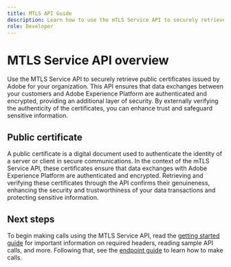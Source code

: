 ```yaml
---
title: MTLS API Guide
description: Learn how to use the mTLS Service API to securely retrieve and verify the public certificates issued by Adobe.
role: Developer
---
```

# MTLS Service API overview

Use the MTLS Service API to securely retrieve public certificates issued by Adobe for your organization. This API ensures that data exchanges between your customers and Adobe Experience Platform are authenticated and encrypted, providing an additional layer of security. By externally verifying the authenticity of the certificates, you can enhance trust and safeguard sensitive information.

## Public certificate

A public certificate is a digital document used to authenticate the identity of a server or client in secure communications. In the context of the mTLS Service API, these certificates ensure that data exchanges with Adobe Experience Platform are authenticated and encrypted. Retrieving and verifying these certificates through the API confirms their genuineness, enhancing the security and trustworthiness of your data transactions and protecting sensitive information.

## Next steps

To begin making calls using the MTLS Service API, read the [getting started guide](./getting-started.md) for important information on required headers, reading sample API calls, and more. Following that, see the [endpoint guide](./public-certificate-endpoint.md) to learn how to make calls.
